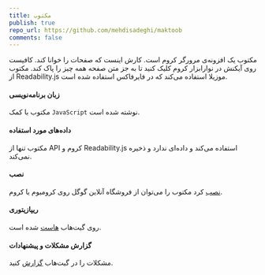 ```yaml
---
title: مکتوب
publish: true
repo_url: https://github.com/mehdisadeghi/maktoob
comments: false
---
```


مکتوب یک افزونه‌ی مرورگر کروم است. کارش اینست که صفحات را خوانا کند. کافیست روی آیکنش در نوارابزار کروم کلیک کنید تا به جز متن صفحه همه چیز را پاک کند. مکتوب از Readability.js موزیلا استفاده می‌کند که در فایرفاکس استفاده شده است.

#### زبان برنامه‌نویسی
مکتوب با کمک `JavaScript` نوشته شده است.

#### داده‌های مورد استفاده
مکتوب تنها از API کروم و Readability.js استفاده می‌کند و داده‌ای ندارد و ذخیره نمی‌کند.

#### نصب
مکتوب را می‌توان از ‬فروشگاه آنلاین گوگل روی کرومیوم یا کروم ‎‬[نصب](https://chrome.google.com/webstore/detail/maktoob/oahgddeaidcccjknakhbamebomknkdfo) کرد.

#### ریپازیتوری
 روی گیت‌هاب [هاست](https://github.com/mehdisadeghi/maktoob) شده است.

#### گزارش مشکلات و پیشنهادات
مشکلات را در گیت‌هاب [گزارش](https://github.com/mehdisadeghi/maktoob/issues) کنید.

